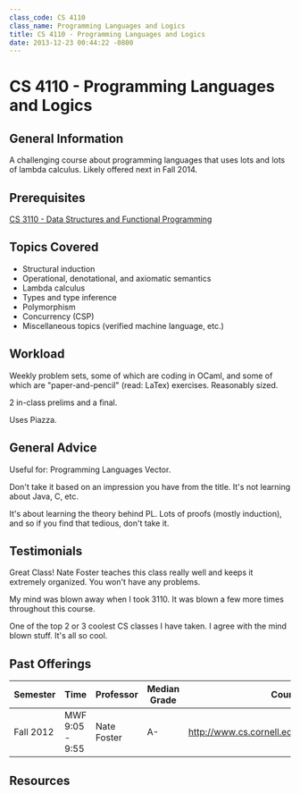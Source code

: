 ```yaml
---
class_code: CS 4110
class_name: Programming Languages and Logics
title: CS 4110 - Programming Languages and Logics
date: 2013-12-23 00:44:22 -0800
---
```

# CS 4110 - Programming Languages and Logics

## General Information
A challenging course about programming languages that uses lots and lots of lambda calculus. Likely offered next in Fall 2014.

## Prerequisites
[CS 3110 - Data Structures and Functional Programming](https://github.com/mrkev/Official-CS-Wiki/blob/master/classes/CS3110.md)

## Topics Covered
 - Structural induction
 - Operational, denotational, and axiomatic semantics
 - Lambda calculus
 - Types and type inference
 - Polymorphism
 - Concurrency (CSP)
 - Miscellaneous topics (verified machine language, etc.)

## Workload
Weekly problem sets, some of which are coding in OCaml, and some of which are "paper-and-pencil" (read: LaTex) exercises. Reasonably sized.

2 in-class prelims and a final.

Uses Piazza.

## General Advice
Useful for: Programming Languages Vector.

Don't take it based on an impression you have from the title. It's not learning about Java, C, etc.

It's about learning the theory behind PL. Lots of proofs (mostly induction), and so if you find that tedious, don't take it.

## Testimonials
Great Class! Nate Foster teaches this class really well and keeps it extremely organized. You won't have any problems.

My mind was blown away when I took 3110. It was blown a few more times throughout this course.

One of the top 2 or 3 coolest CS classes I have taken. I agree with the mind blown stuff. It's all so cool.

## Past Offerings
| Semester | Time | Professor | Median Grade | Course Page |
| --- | --- | --- | --- | --- |
| Fall 2012 | MWF 9:05 - 9:55 | Nate Foster | A- | http://www.cs.cornell.edu/Courses/cs4110/2012fa/ |

## Resources

